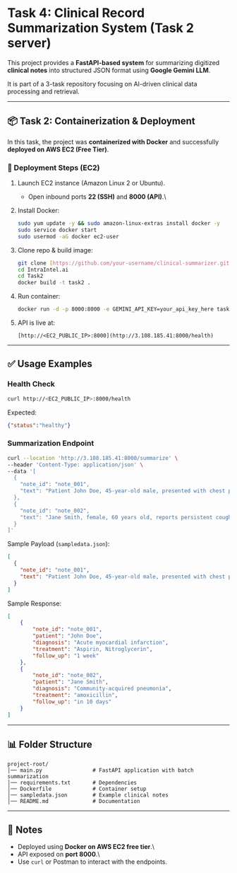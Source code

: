 # Task 4: Clinical Record Summarization System (Task 2 server)

This project provides a **FastAPI-based system** for summarizing
digitized **clinical notes** into structured JSON format using **Google
Gemini LLM**.

It is part of a 3-task repository focusing on AI-driven clinical data
processing and retrieval.

------------------------------------------------------------------------

## 📦 Task 2: Containerization & Deployment

In this task, the project was **containerized with Docker** and
successfully **deployed on AWS EC2 (Free Tier)**.

### 🚀 Deployment Steps (EC2)

1.  Launch EC2 instance (Amazon Linux 2 or Ubuntu).

    -   Open inbound ports **22 (SSH)** and **8000 (API)**.\

2.  Install Docker:

    ``` bash
    sudo yum update -y && sudo amazon-linux-extras install docker -y
    sudo service docker start
    sudo usermod -aG docker ec2-user
    ```

3.  Clone repo & build image:

    ``` bash
    git clone [https://github.com/your-username/clinical-summarizer.git](https://github.com/its-akanksha/IntraIntel.ai.git)
    cd IntraIntel.ai
    cd Task2
    docker build -t task2 .
    ```

4.  Run container:

    ``` bash
    docker run -d -p 8000:8000 -e GEMINI_API_KEY=your_api_key_here task2
    ```

5.  API is live at:

        [http://<EC2_PUBLIC_IP>:8000](http://3.108.185.41:8000/health)

------------------------------------------------------------------------

## ✅ Usage Examples

### Health Check

``` bash
curl http://<EC2_PUBLIC_IP>:8000/health
```

Expected:

``` json
{"status":"healthy"}
```

### Summarization Endpoint

``` bash
curl --location 'http://3.108.185.41:8000/summarize' \
--header 'Content-Type: application/json' \
--data '[
  {
    "note_id": "note_001",
    "text": "Patient John Doe, 45-year-old male, presented with chest pain and shortness of breath. Diagnosed with acute myocardial infarction. Administered aspirin and nitroglycerin. Recommended coronary angiography. Schedule follow-up in 1 week."
  },
  {
    "note_id": "note_002",
    "text": "Jane Smith, female, 60 years old, reports persistent cough and fever. Diagnosis: Community-acquired pneumonia. Prescribed antibiotics (amoxicillin). Follow-up appointment in 10 days to monitor recovery."
  }
]'
```

Sample Payload (`sampledata.json`):

``` json
[
  {
    "note_id": "note_001",
    "text": "Patient John Doe, 45-year-old male, presented with chest pain and shortness of breath. Diagnosed with acute myocardial infarction. Administered aspirin and nitroglycerin. Recommended coronary angiography. Schedule follow-up in 1 week."
  }
]
```

Sample Response:

``` json
[
    {
        "note_id": "note_001",
        "patient": "John Doe",
        "diagnosis": "Acute myocardial infarction",
        "treatment": "Aspirin, Nitroglycerin",
        "follow_up": "1 week"
    },
    {
        "note_id": "note_002",
        "patient": "Jane Smith",
        "diagnosis": "Community-acquired pneumonia",
        "treatment": "amoxicillin",
        "follow_up": "in 10 days"
    }
]
```

------------------------------------------------------------------------

## 📊 Folder Structure

    project-root/
    │── main.py                # FastAPI application with batch summarization
    │── requirements.txt       # Dependencies
    │── Dockerfile             # Container setup
    │── sampledata.json        # Example clinical notes
    │── README.md              # Documentation

------------------------------------------------------------------------

## 🔹 Notes

-   Deployed using **Docker on AWS EC2 free tier**.\
-   API exposed on **port 8000**.\
-   Use `curl` or Postman to interact with the endpoints.
